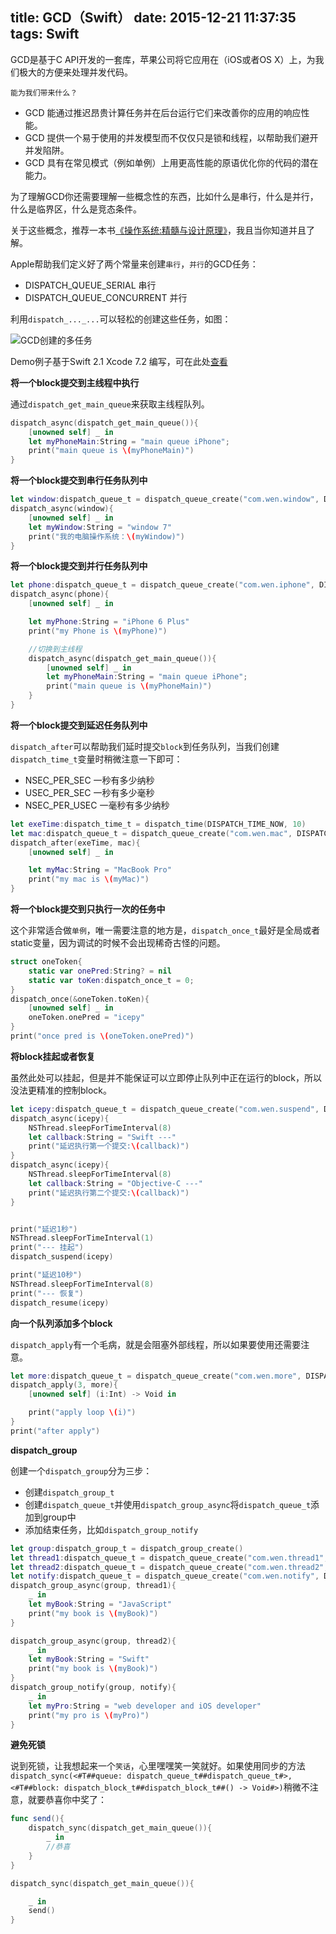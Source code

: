title: GCD（Swift）
date: 2015-12-21 11:37:35
tags: Swift
---

GCD是基于C API开发的一套库，苹果公司将它应用在（iOS或者OS X）上，为我们极大的方便来处理并发代码。

`能为我们带来什么？`

- GCD 能通过推迟昂贵计算任务并在后台运行它们来改善你的应用的响应性能。
- GCD 提供一个易于使用的并发模型而不仅仅只是锁和线程，以帮助我们避开并发陷阱。
- GCD 具有在常见模式（例如单例）上用更高性能的原语优化你的代码的潜在能力。

为了理解GCD你还需要理解一些概念性的东西，比如什么是串行，什么是并行，什么是临界区，什么是竞态条件。

关于这些概念，推荐一本书[《操作系统:精髓与设计原理》](http://www.amazon.cn/gp/product/B0041859AI?psc=1&ref_=oh_aui_detailpage_o07_s00)，我且当你知道并且了解。

Apple帮助我们定义好了两个常量来创建`串行`，`并行`的GCD任务：

- DISPATCH_QUEUE_SERIAL  串行
- DISPATCH_QUEUE_CONCURRENT 并行

利用`dispatch_..._...`可以轻松的创建这些任务，如图：

![GCD创建的多任务](https://raw.githubusercontent.com/icepy/_posts/master/img/GCDdebug.png)

Demo例子基于Swift 2.1 Xcode 7.2 编写，可在此处[查看](https://github.com/icepy/_posts/blob/master/demo/GCD/GCD/ViewController.swift)

**将一个block提交到主线程中执行**

通过`dispatch_get_main_queue`来获取主线程队列。

```Swift
dispatch_async(dispatch_get_main_queue()){
    [unowned self] _ in
    let myPhoneMain:String = "main queue iPhone";
    print("main queue is \(myPhoneMain)")
}
```

**将一个block提交到串行任务队列中**

```Swift
let window:dispatch_queue_t = dispatch_queue_create("com.wen.window", DISPATCH_QUEUE_SERIAL)
dispatch_async(window){
    [unowned self] _ in
    let myWindow:String = "window 7"
    print("我的电脑操作系统：\(myWindow)")
}
```

**将一个block提交到并行任务队列中**

```Swift
let phone:dispatch_queue_t = dispatch_queue_create("com.wen.iphone", DISPATCH_QUEUE_CONCURRENT)
dispatch_async(phone){
    [unowned self] _ in

    let myPhone:String = "iPhone 6 Plus"
    print("my Phone is \(myPhone)")

    //切换到主线程
    dispatch_async(dispatch_get_main_queue()){
        [unowned self] _ in
        let myPhoneMain:String = "main queue iPhone";
        print("main queue is \(myPhoneMain)")
    }
}
```

**将一个block提交到延迟任务队列中**

`dispatch_after`可以帮助我们延时提交`block`到任务队列，当我们创建`dispatch_time_t`变量时稍微注意一下即可：

- NSEC_PER_SEC 一秒有多少纳秒
- USEC_PER_SEC 一秒有多少毫秒
- NSEC_PER_USEC 一毫秒有多少纳秒

```Swift
let exeTime:dispatch_time_t = dispatch_time(DISPATCH_TIME_NOW, 10)
let mac:dispatch_queue_t = dispatch_queue_create("com.wen.mac", DISPATCH_QUEUE_CONCURRENT)
dispatch_after(exeTime, mac){
    [unowned self] _ in

    let myMac:String = "MacBook Pro"
    print("my mac is \(myMac)")
}
```

**将一个block提交到只执行一次的任务中**

这个非常适合做`单例`，唯一需要注意的地方是，`dispatch_once_t`最好是全局或者static变量，因为调试的时候不会出现稀奇古怪的问题。

```Swift
struct oneToken{
    static var onePred:String? = nil
    static var toKen:dispatch_once_t = 0;
}
dispatch_once(&oneToken.toKen){
    [unowned self] _ in
    oneToken.onePred = "icepy"
}
print("once pred is \(oneToken.onePred)")
```

**将block挂起或者恢复**

虽然此处可以挂起，但是并不能保证可以立即停止队列中正在运行的block，所以没法更精准的控制block。

```Swift
let icepy:dispatch_queue_t = dispatch_queue_create("com.wen.suspend", DISPATCH_QUEUE_SERIAL)
dispatch_async(icepy){
    NSThread.sleepForTimeInterval(8)
    let callback:String = "Swift ---"
    print("延迟执行第一个提交:\(callback)")
}
dispatch_async(icepy){
    NSThread.sleepForTimeInterval(8)
    let callback:String = "Objective-C ---"
    print("延迟执行第二个提交:\(callback)")
}


print("延迟1秒")
NSThread.sleepForTimeInterval(1)
print("--- 挂起")
dispatch_suspend(icepy)

print("延迟10秒")
NSThread.sleepForTimeInterval(8)
print("--- 恢复")
dispatch_resume(icepy)
```

**向一个队列添加多个block**

`dispatch_apply`有一个毛病，就是会阻塞外部线程，所以如果要使用还需要注意。

```Swift
let more:dispatch_queue_t = dispatch_queue_create("com.wen.more", DISPATCH_QUEUE_SERIAL)
dispatch_apply(3, more){
    [unowned self] (i:Int) -> Void in

    print("apply loop \(i)")
}
print("after apply")
```

**dispatch_group**

创建一个`dispatch_group`分为三步：

- 创建`dispatch_group_t`
- 创建`dispatch_queue_t`并使用`dispatch_group_async`将`dispatch_queue_t`添加到group中
- 添加结束任务，比如`dispatch_group_notify`

```Swift
let group:dispatch_group_t = dispatch_group_create()
let thread1:dispatch_queue_t = dispatch_queue_create("com.wen.thread1", DISPATCH_QUEUE_CONCURRENT)
let thread2:dispatch_queue_t = dispatch_queue_create("com.wen.thread2", DISPATCH_QUEUE_CONCURRENT)
let notify:dispatch_queue_t = dispatch_queue_create("com.wen.notify", DISPATCH_QUEUE_SERIAL)
dispatch_group_async(group, thread1){
    _ in
    let myBook:String = "JavaScript"
    print("my book is \(myBook)")
}

dispatch_group_async(group, thread2){
    _ in
    let myBook:String = "Swift"
    print("my book is \(myBook)")
}
dispatch_group_notify(group, notify){
    _ in
    let myPro:String = "web developer and iOS developer"
    print("my pro is \(myPro)")
}
```

**避免死锁**

说到死锁，让我想起来一个`笑话`，心里嘿嘿笑一笑就好。如果使用同步的方法`dispatch_sync(<#T##queue: dispatch_queue_t##dispatch_queue_t#>, <#T##block: dispatch_block_t##dispatch_block_t##() -> Void#>)`稍微不注意，就要恭喜你中奖了：

```Swift
func send(){
    dispatch_sync(dispatch_get_main_queue()){
        _ in
        //恭喜
    }
}

dispatch_sync(dispatch_get_main_queue()){

    _ in
    send()
}
```
